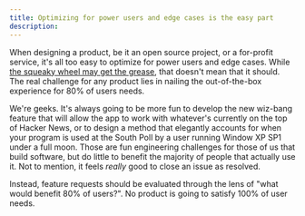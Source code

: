 ```yaml
---
title: Optimizing for power users and edge cases is the easy part
description:
---
```


When designing a product, be it an open source project, or a for-profit service, it's all too easy to optimize for power users and edge cases. While [the squeaky wheel may get the grease](https://en.wikipedia.org/wiki/The_squeaky_wheel_gets_the_grease), that doesn't mean that it should. The real challenge for any product lies in nailing the out-of-the-box experience for 80% of users needs.

We're geeks. It's always going to be more fun to develop the new wiz-bang feature that will allow the app to work with whatever's currently on the top of Hacker News, or to design a method that elegantly accounts for when your program is used at the South Poll by a user running Window XP SP1 under a full moon. Those are fun engineering challenges for those of us that build software, but do little to benefit the majority of people that actually use it. Not to mention, it feels *really* good to close an issue as resolved.

Instead, feature requests should be evaluated through the lens of "what would benefit 80% of users?". No product is going to satisfy 100% of user needs.
